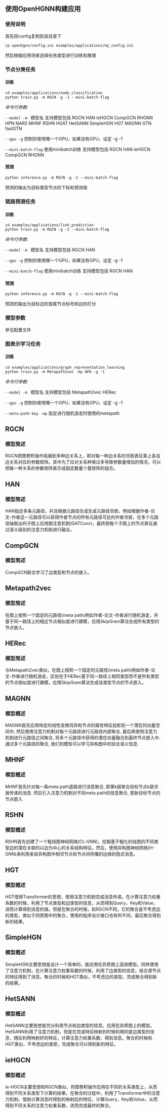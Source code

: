 ## 使用OpenHGNN构建应用

### 使用说明

首先将config复制到该目录下

```
cp openhgnn/config.ini examples/applications/my_config.ini 
```

然后根据应用场景选择任务类型进行训练和推理

### 节点分类任务

#### 训练

```
cd examples/applications/node_classification
python train.py -m RGCN -g -1 --mini-batch-flag
```

*命令行参数*:

``--model -m ``    模型名 支持模型包括 RGCN HAN ieHGCN CompGCN RHGNN HPN NARS MHNF RSHN HGAT HetSANN SimpleHGN HGT MAGNN GTN
fastGTN

``--gpu -g``    控制你使用哪一个GPU，如果没有GPU，设定 -g -1

``--mini-batch-flag``  使用minibatch训练 支持模型包括 RGCN HAN ieHGCN CompGCN RHGNN

#### 预测

```
python inference.py -m RGCN -g -1 --mini-batch-flag
```

预测的输出为目标类型节点的下标和预测值

### 链路预测任务

#### 训练

```
cd examples/applications/link_prediction
python train.py -m RGCN -g -1 --mini-batch-flag
```

*命令行参数*:

``--model -m ``    模型名 支持模型包括 RGCN HAN

``--gpu -g``    控制你使用哪一个GPU，如果没有GPU，设定 -g -1

``--mini-batch-flag``  使用minibatch训练 支持模型包括 RGCN HAN

#### 预测

```
python inference.py -m RGCN -g -1 --mini-batch-flag
```

预测的输出为目标边的首尾节点标号和边的打分

### 模型参数

参见配置文件

### 图表示学习任务

#### 训练

```
cd examples/applications/graph_representation_learning
python train.py -m Metapath2vec -mp APA -g -1 
```

*命令行参数*:

``--model -m ``    模型名 支持模型包括 Metapath2vec HERec

``--gpu -g``    控制你使用哪一个GPU，如果没有GPU，设定 -g -1

``--meta-path-key -mp``   指定进行随机游走时使用的metapath

## RGCN
### 模型简述
RGCN把图卷积操作拓展到多种边关系上，即对每一种边关系的邻居表征乘上各自边关系对应的参数矩阵。其中为了应对关系种类过多导致参数量增加的情况，可以把每一种关系的参数矩阵表示成固定数量个基矩阵的组合。

## HAN
### 模型简述
HAN指定多条元路径，并且根据元路径生成生成元路径邻居，例如根据作者-论文-作者这一元路径可以获得作者节点的所有元路径可达的作者邻居，在多个元路径抽取出的子图上应用图注意机制(GATConv)，最终把每个子图上的节点表征通过语义级别的注意力机制进行融合。

## CompGCN
### 模型简述
CompGCN联合学习了边类型和节点的嵌入。

## Metapath2vec

### 模型简述
在图上按照一个固定的元路径(meta path)例如作者-论文-作者进行随机游走，并基于同一路径上的相近节点相似度进行建模，应用SkipGram算法生成所有类型的节点嵌入。

## HERec

### 模型简述
与Metapath2vec类似，在图上按照一个固定的元路径(meta path)例如作者-论文-作者进行随机游走，区别在于HERec基于同一路径上相同类型而不是所有类型的节点相似度进行建模，应用SkipGram算法生成该类型节点的节点嵌入。

## MAGNN 

### 模型概述
MAGNN首先应用特定的线性变换将异构节点的属性特征投影到一个潜在的向量空间中, 然后使用注意力机制对每个元路径进行元路径内部聚合, 最后再使用注意力机制进行元路径之间聚合, 将多个元路径中获得的潜在向量融合到最终节点嵌入中. 通过多个元路径的聚合, 我们的模型可以学习异构图中的综合语义信息.

## MHNF
### 模型概述
MHNF首先针对每一条meta path逐跳进行消息聚合, 即第k层聚合目标节点k跳邻居传递的消息. 然后引入注意力机制对不同meta path的信息聚合, 更新目标节点的节点嵌入

## RSHN
### 模型概述
RSHN首先创建了一个粗线图神经网络(CL-GNN)，挖掘基于粗化的线图的不同类型边的潜在关联的以边为中心的关系结构特征。然后，使用异构图神经网络(H-GNN)来利用来自异构图中相邻节点和节点间传播的边缘的隐式消息。

## HGT
### 模型概述
HGT借用Transformer的思想，使用注意力机制完成消息传递。在计算注意力权重系数的时候，利用了节点类型和边类型的信息，从而得到Query，Key和Value，进而计算得到消息的值。但是在聚合的时候，和RGCN不同，它的聚合是不考虑边的类型，类似于同质图中的聚合，使用的程序设计接口也有所不同，最后聚合得到新的结果。

## SimpleHGN
### 模型概述
SimpleHGN主要思想是设计一个简单的，能应用在异质图上高效模型。同样使用了注意力机制，在计算注意力权重系数的时候，利用了边类型的信息，结合源节点的特征得到了消息。聚合的时候和HGT类似，不考虑边的类型，完成聚合得到新的结果。

## HetSANN
### 模型概述
HetSANN主要思想是充分利用节点和边类型的信息，应用在异质图上的模型。HetSANN利用了注意力机制，但是在完成特征映射的时候利用的是边类型的信息，随后利用映射好的特征，计算注意力权重系数，得到消息。聚合的时候和HGT类似，不考虑边的类型，完成聚合可以得到新的特征。

## ieHGCN
### 模型概述
ie-HGCN主要思想和RGCN类似，将图卷积操作应用在不同的关系类型上，从而得到不同关系类型下计算的结果。在聚合的过程中，利用了Transformer中的注意力机制，借助计算消息时得到的映射后的特征，计算Query，Key和Value，从而得到不同关系的注意力权重系数，进而完成最终的聚合。